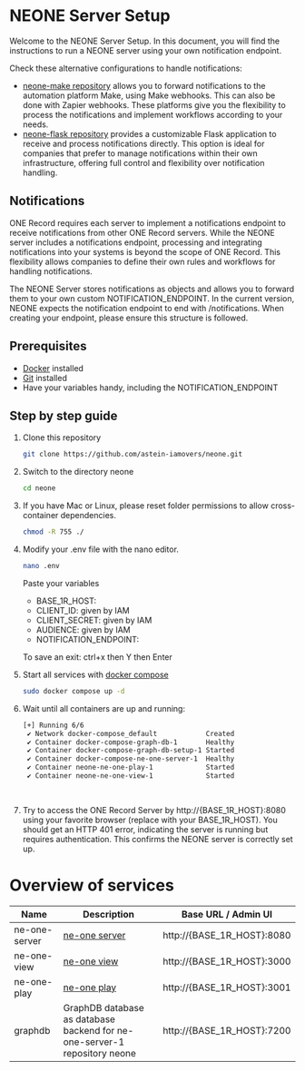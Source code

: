# NEONE Server Setup

Welcome to the NEONE Server Setup. In this document, you will find the instructions to run a NEONE server using your own notification endpoint.

Check these alternative configurations to handle notifications:

- [neone-make repository](https://github.com/astein-iamovers/neone-make) allows you to forward notifications to the automation platform Make, using Make webhooks. This can also be done with Zapier webhooks. These platforms give you the flexibility to process the notifications and implement workflows according to your needs.
- [neone-flask repository](https://github.com/astein-iamovers/neone-flask) provides a customizable Flask application to receive and process notifications directly. This option is ideal for companies that prefer to manage notifications within their own infrastructure, offering full control and flexibility over notification handling.


## Notifications

ONE Record requires each server to implement a notifications endpoint to receive notifications from other ONE Record servers. While the NEONE server includes a notifications endpoint, processing and integrating notifications into your systems is beyond the scope of ONE Record. This flexibility allows companies to define their own rules and workflows for handling notifications.

The NEONE Server stores notifications as objects and allows you to forward them to your own custom NOTIFICATION_ENDPOINT. In the current version, NEONE expects the notification endpoint to end with /notifications. When creating your endpoint, please ensure this structure is followed.

## Prerequisites

- [Docker](https://docs.docker.com/get-docker/) installed
- [Git](https://git-scm.com/downloads) installed
- Have your variables handy, including the NOTIFICATION_ENDPOINT

## Step by step guide

1) Clone this repository
   ```bash
   git clone https://github.com/astein-iamovers/neone.git
   ```
2) Switch to the directory neone
   ```bash
   cd neone
   ```
3) If you have Mac or Linux, please reset folder permissions to allow cross-container dependencies.
   ```bash
   chmod -R 755 ./
   ```
4) Modify your .env file with the nano editor.
   ```bash
   nano .env
   ```
   Paste your variables
   - BASE_1R_HOST:
   - CLIENT_ID: given by IAM
   - CLIENT_SECRET: given by IAM
   - AUDIENCE: given by IAM
   - NOTIFICATION_ENDPOINT:
   
   To save an exit: ctrl+x then Y then Enter
5) Start all services with [docker compose](https://docs.docker.com/compose/)
   ```bash
   sudo docker compose up -d
   ```
6) Wait until all containers are up and running:
   ```bash
   [+] Running 6/6
    ✔ Network docker-compose_default            Created
    ✔ Container docker-compose-graph-db-1       Healthy
    ✔ Container docker-compose-graph-db-setup-1 Started
    ✔ Container docker-compose-ne-one-server-1  Healthy
    ✔ Container neone-ne-one-play-1             Started
    ✔ Container neone-ne-one-view-1             Started
        
    
   ```
7) Try to access the ONE Record Server by http://{BASE_1R_HOST}:8080 using your favorite browser (replace with your BASE_1R_HOST).
You should get an HTTP 401 error, indicating the server is running but requires authentication. This confirms the NEONE server is correctly set up.

# Overview of services

| Name | Description | Base URL / Admin UI |
|-|-|-|
| ne-one-server | [ne-one server](https://git.openlogisticsfoundation.org/wg-digitalaircargo/ne-one) | http://{BASE_1R_HOST}:8080 |
| ne-one-view | [ne-one view](https://git.openlogisticsfoundation.org/wg-digitalaircargo/ne-one-view) | http://{BASE_1R_HOST}:3000 |
| ne-one-play | [ne-one play](https://github.com/aloccid-iata/neoneplay) | http://{BASE_1R_HOST}:3001 |
| graphdb | GraphDB database as database backend for ne-one-server-1 repository neone | http://{BASE_1R_HOST}:7200 |


